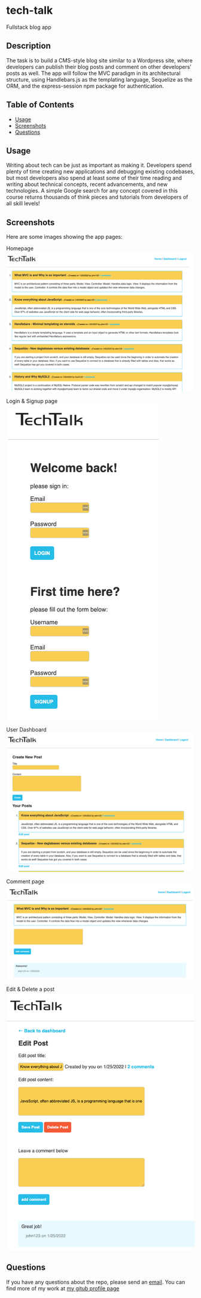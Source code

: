 # tech-talk
Fullstack blog app 

## Description 

The task is to build a CMS-style blog site similar to a Wordpress site, where developers can publish their blog posts and comment on other developers’ posts as well. The app will follow the MVC paradigm in its architectural structure, using Handlebars.js as the templating language, Sequelize as the ORM, and the express-session npm package for authentication.


## Table of Contents

* [Usage](#usage)
* [Screenshots](#screenshots)
* [Questions](#questions) 


## Usage 

Writing about tech can be just as important as making it. Developers spend plenty of time creating new applications and debugging existing codebases, but most developers also spend at least some of their time reading and writing about technical concepts, recent advancements, and new technologies. A simple Google search for any concept covered in this course returns thousands of think pieces and tutorials from developers of all skill levels!


## Screenshots

Here are some images showing the app pages:

Homepage
![Homepage](public/assets/tech-talk-home.png)

Login & Signup page
![Login and Signup page](public/assets/tech-talk-login-signup.png)

User Dashboard
![User Dashboard](public/assets/tech-talk-dashboard.png)

Comment page
![Comment](public/assets/tech-talk-comment.png)

Edit & Delete a post
![Edit and Delete a post](public/assets/tech-talk-edit-post.png)




## Questions
If you have any questions about the repo, please send an [email](mailto:andiconner@icloud.com). You can find more of my work at  [my gitub profile page](https://github.com/andiconner)



